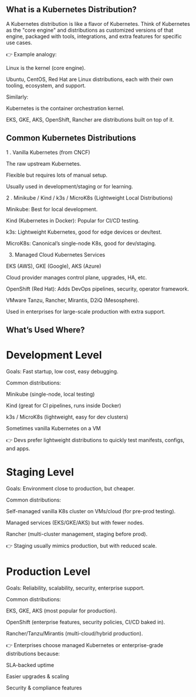 ## What is a Kubernetes Distribution?

A Kubernetes distribution is like a flavor of Kubernetes.
Think of Kubernetes as the "core engine" and distributions as customized versions of that engine, packaged with tools, integrations, and extra features for specific use cases.

👉 Example analogy:

Linux is the kernel (core engine).

Ubuntu, CentOS, Red Hat are Linux distributions, each with their own tooling, ecosystem, and support.

Similarly:

Kubernetes is the container orchestration kernel.

EKS, GKE, AKS, OpenShift, Rancher are distributions built on top of it.

## Common Kubernetes Distributions

1 . Vanilla Kubernetes (from CNCF)

The raw upstream Kubernetes.

Flexible but requires lots of manual setup.

Usually used in development/staging or for learning.

2 . Minikube / Kind / k3s / MicroK8s (Lightweight Local Distributions)

Minikube: Best for local development.

Kind (Kubernetes in Docker): Popular for CI/CD testing.

k3s: Lightweight Kubernetes, good for edge devices or dev/test.

MicroK8s: Canonical’s single-node K8s, good for dev/staging.

3. Managed Cloud Kubernetes Services

EKS (AWS), GKE (Google), AKS (Azure)

Cloud provider manages control plane, upgrades, HA, etc.

OpenShift (Red Hat): Adds DevOps pipelines, security, operator framework.

VMware Tanzu, Rancher, Mirantis, D2iQ (Mesosphere).

Used in enterprises for large-scale production with extra support.


## What’s Used Where?

# Development Level

Goals: Fast startup, low cost, easy debugging.

Common distributions:

Minikube (single-node, local testing)

Kind (great for CI pipelines, runs inside Docker)

k3s / MicroK8s (lightweight, easy for dev clusters)

Sometimes vanilla Kubernetes on a VM

👉 Devs prefer lightweight distributions to quickly test manifests, configs, and apps.

# Staging Level

Goals: Environment close to production, but cheaper.

Common distributions:

Self-managed vanilla K8s cluster on VMs/cloud (for pre-prod testing).

Managed services (EKS/GKE/AKS) but with fewer nodes.

Rancher (multi-cluster management, staging before prod).

👉 Staging usually mimics production, but with reduced scale.


# Production Level

Goals: Reliability, scalability, security, enterprise support.

Common distributions:

EKS, GKE, AKS (most popular for production).

OpenShift (enterprise features, security policies, CI/CD baked in).

Rancher/Tanzu/Mirantis (multi-cloud/hybrid production).

👉 Enterprises choose managed Kubernetes or enterprise-grade distributions because:

SLA-backed uptime

Easier upgrades & scaling

Security & compliance features

